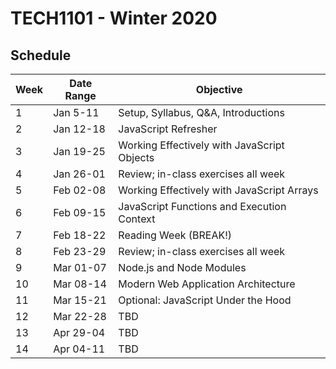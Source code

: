 # TECH1101 - Winter 2020

## Schedule

| Week | Date Range | Objective |
| ---------------- | ---------------- | ---------------- |
| 1 | Jan 5-11 | Setup, Syllabus, Q&A, Introductions
| 2 | Jan 12-18 | JavaScript Refresher
| 3 | Jan 19-25 | Working Effectively with JavaScript Objects
| 4 | Jan 26-01 | Review; in-class exercises all week
| 5 | Feb 02-08 | Working Effectively with JavaScript Arrays
| 6 | Feb 09-15 | JavaScript Functions and Execution Context
| 7 | Feb 18-22 | Reading Week (BREAK!)
| 8 | Feb 23-29 | Review; in-class exercises all week
| 9 | Mar 01-07 | Node.js and Node Modules
| 10 | Mar 08-14 | Modern Web Application Architecture
| 11 | Mar 15-21 | Optional: JavaScript Under the Hood
| 12 | Mar 22-28 | TBD
| 13 | Apr 29-04 | TBD
| 14 | Apr 04-11 | TBD
